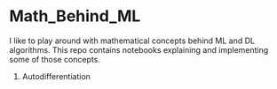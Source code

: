 # Math_Behind_ML
I like to play around with mathematical concepts behind ML and DL algorithms. This repo contains notebooks explaining and implementing some of those concepts.

1. Autodifferentiation
